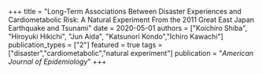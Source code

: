 +++
title = "Long-Term Associations Between Disaster Experiences and Cardiometabolic Risk: A Natural Experiment From the 2011 Great East Japan Earthquake and Tsunami"
date = 2020-05-01
authors = ["Koichiro Shiba", "Hiroyuki Hikichi", "Jun Aida", "Katsunori Kondo","Ichiro Kawachi"]
publication_types = ["2"]
featured = true
tags = ["disaster","cardiometabolic","natural experiment"]
publication = "*American Journal of Epidemiology*"
+++

